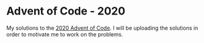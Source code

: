 # Advent of Code - 2020
My solutions to the [2020 Advent of Code](https://adventofcode.com/2020/). I will be uploading the solutions in order to motivate me to work on the problems.
